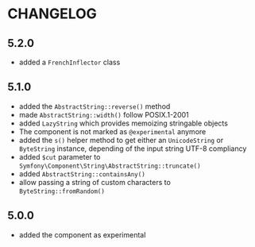 # CHANGELOG

## 5.2.0

-   added a `FrenchInflector` class

## 5.1.0

-   added the `AbstractString::reverse()` method
-   made `AbstractString::width()` follow POSIX.1-2001
-   added `LazyString` which provides memoizing stringable objects
-   The component is not marked as `@experimental` anymore
-   added the `s()` helper method to get either an `UnicodeString` or `ByteString` instance,
    depending of the input string UTF-8 compliancy
-   added `$cut` parameter to `Symfony\Component\String\AbstractString::truncate()`
-   added `AbstractString::containsAny()`
-   allow passing a string of custom characters to `ByteString::fromRandom()`

## 5.0.0

-   added the component as experimental
